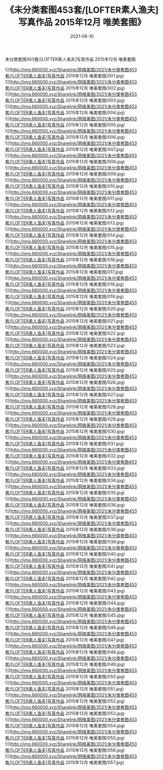 ﻿---
layout: post
title:  《未分类套图453套/[LOFTER素人渔夫]写真作品 2015年12月 唯美套图》
date:   2021-06-10
img: http://img.660000.xyz/Sharelink/网络美图/2021/未分类套图453套/[LOFTER素人渔夫]写真作品 2015年12月 唯美套图/000.jpg
categories: [美女, 清纯, 唯美]
---

未分类套图453套/[LOFTER素人渔夫]写真作品 2015年12月 唯美套图

 ![](http://img.660000.xyz/Sharelink/网络美图/2021/未分类套图453套/[LOFTER素人渔夫]写真作品 2015年12月 唯美套图/001.jpg) <br>![](http://img.660000.xyz/Sharelink/网络美图/2021/未分类套图453套/[LOFTER素人渔夫]写真作品 2015年12月 唯美套图/002.jpg) <br>![](http://img.660000.xyz/Sharelink/网络美图/2021/未分类套图453套/[LOFTER素人渔夫]写真作品 2015年12月 唯美套图/003.jpg) <br>![](http://img.660000.xyz/Sharelink/网络美图/2021/未分类套图453套/[LOFTER素人渔夫]写真作品 2015年12月 唯美套图/004.jpg) <br>![](http://img.660000.xyz/Sharelink/网络美图/2021/未分类套图453套/[LOFTER素人渔夫]写真作品 2015年12月 唯美套图/005.jpg) <br>![](http://img.660000.xyz/Sharelink/网络美图/2021/未分类套图453套/[LOFTER素人渔夫]写真作品 2015年12月 唯美套图/006.jpg) <br>![](http://img.660000.xyz/Sharelink/网络美图/2021/未分类套图453套/[LOFTER素人渔夫]写真作品 2015年12月 唯美套图/007.jpg) <br>![](http://img.660000.xyz/Sharelink/网络美图/2021/未分类套图453套/[LOFTER素人渔夫]写真作品 2015年12月 唯美套图/008.jpg) <br>![](http://img.660000.xyz/Sharelink/网络美图/2021/未分类套图453套/[LOFTER素人渔夫]写真作品 2015年12月 唯美套图/009.jpg) <br>![](http://img.660000.xyz/Sharelink/网络美图/2021/未分类套图453套/[LOFTER素人渔夫]写真作品 2015年12月 唯美套图/010.jpg) <br>![](http://img.660000.xyz/Sharelink/网络美图/2021/未分类套图453套/[LOFTER素人渔夫]写真作品 2015年12月 唯美套图/011.jpg) <br>![](http://img.660000.xyz/Sharelink/网络美图/2021/未分类套图453套/[LOFTER素人渔夫]写真作品 2015年12月 唯美套图/012.jpg) <br>![](http://img.660000.xyz/Sharelink/网络美图/2021/未分类套图453套/[LOFTER素人渔夫]写真作品 2015年12月 唯美套图/013.jpg) <br>![](http://img.660000.xyz/Sharelink/网络美图/2021/未分类套图453套/[LOFTER素人渔夫]写真作品 2015年12月 唯美套图/014.jpg) <br>![](http://img.660000.xyz/Sharelink/网络美图/2021/未分类套图453套/[LOFTER素人渔夫]写真作品 2015年12月 唯美套图/015.jpg) <br>![](http://img.660000.xyz/Sharelink/网络美图/2021/未分类套图453套/[LOFTER素人渔夫]写真作品 2015年12月 唯美套图/016.jpg) <br>![](http://img.660000.xyz/Sharelink/网络美图/2021/未分类套图453套/[LOFTER素人渔夫]写真作品 2015年12月 唯美套图/017.jpg) <br>![](http://img.660000.xyz/Sharelink/网络美图/2021/未分类套图453套/[LOFTER素人渔夫]写真作品 2015年12月 唯美套图/018.jpg) <br>![](http://img.660000.xyz/Sharelink/网络美图/2021/未分类套图453套/[LOFTER素人渔夫]写真作品 2015年12月 唯美套图/019.jpg) <br>![](http://img.660000.xyz/Sharelink/网络美图/2021/未分类套图453套/[LOFTER素人渔夫]写真作品 2015年12月 唯美套图/020.jpg) <br>![](http://img.660000.xyz/Sharelink/网络美图/2021/未分类套图453套/[LOFTER素人渔夫]写真作品 2015年12月 唯美套图/021.jpg) <br>![](http://img.660000.xyz/Sharelink/网络美图/2021/未分类套图453套/[LOFTER素人渔夫]写真作品 2015年12月 唯美套图/022.jpg) <br>![](http://img.660000.xyz/Sharelink/网络美图/2021/未分类套图453套/[LOFTER素人渔夫]写真作品 2015年12月 唯美套图/023.jpg) <br>![](http://img.660000.xyz/Sharelink/网络美图/2021/未分类套图453套/[LOFTER素人渔夫]写真作品 2015年12月 唯美套图/024.jpg) <br>![](http://img.660000.xyz/Sharelink/网络美图/2021/未分类套图453套/[LOFTER素人渔夫]写真作品 2015年12月 唯美套图/025.jpg) <br>![](http://img.660000.xyz/Sharelink/网络美图/2021/未分类套图453套/[LOFTER素人渔夫]写真作品 2015年12月 唯美套图/026.jpg) <br>![](http://img.660000.xyz/Sharelink/网络美图/2021/未分类套图453套/[LOFTER素人渔夫]写真作品 2015年12月 唯美套图/027.jpg) <br>![](http://img.660000.xyz/Sharelink/网络美图/2021/未分类套图453套/[LOFTER素人渔夫]写真作品 2015年12月 唯美套图/028.jpg) <br>![](http://img.660000.xyz/Sharelink/网络美图/2021/未分类套图453套/[LOFTER素人渔夫]写真作品 2015年12月 唯美套图/029.jpg) <br>![](http://img.660000.xyz/Sharelink/网络美图/2021/未分类套图453套/[LOFTER素人渔夫]写真作品 2015年12月 唯美套图/030.jpg) <br>![](http://img.660000.xyz/Sharelink/网络美图/2021/未分类套图453套/[LOFTER素人渔夫]写真作品 2015年12月 唯美套图/031.jpg) <br>![](http://img.660000.xyz/Sharelink/网络美图/2021/未分类套图453套/[LOFTER素人渔夫]写真作品 2015年12月 唯美套图/032.jpg) <br>![](http://img.660000.xyz/Sharelink/网络美图/2021/未分类套图453套/[LOFTER素人渔夫]写真作品 2015年12月 唯美套图/033.jpg) <br>![](http://img.660000.xyz/Sharelink/网络美图/2021/未分类套图453套/[LOFTER素人渔夫]写真作品 2015年12月 唯美套图/034.jpg) <br>![](http://img.660000.xyz/Sharelink/网络美图/2021/未分类套图453套/[LOFTER素人渔夫]写真作品 2015年12月 唯美套图/035.jpg) <br>![](http://img.660000.xyz/Sharelink/网络美图/2021/未分类套图453套/[LOFTER素人渔夫]写真作品 2015年12月 唯美套图/036.jpg) <br>![](http://img.660000.xyz/Sharelink/网络美图/2021/未分类套图453套/[LOFTER素人渔夫]写真作品 2015年12月 唯美套图/037.jpg) <br>![](http://img.660000.xyz/Sharelink/网络美图/2021/未分类套图453套/[LOFTER素人渔夫]写真作品 2015年12月 唯美套图/038.jpg) <br>![](http://img.660000.xyz/Sharelink/网络美图/2021/未分类套图453套/[LOFTER素人渔夫]写真作品 2015年12月 唯美套图/039.jpg) <br>![](http://img.660000.xyz/Sharelink/网络美图/2021/未分类套图453套/[LOFTER素人渔夫]写真作品 2015年12月 唯美套图/040.jpg) <br>![](http://img.660000.xyz/Sharelink/网络美图/2021/未分类套图453套/[LOFTER素人渔夫]写真作品 2015年12月 唯美套图/041.jpg) <br>![](http://img.660000.xyz/Sharelink/网络美图/2021/未分类套图453套/[LOFTER素人渔夫]写真作品 2015年12月 唯美套图/042.jpg) <br>![](http://img.660000.xyz/Sharelink/网络美图/2021/未分类套图453套/[LOFTER素人渔夫]写真作品 2015年12月 唯美套图/043.jpg) <br>![](http://img.660000.xyz/Sharelink/网络美图/2021/未分类套图453套/[LOFTER素人渔夫]写真作品 2015年12月 唯美套图/044.jpg) <br>![](http://img.660000.xyz/Sharelink/网络美图/2021/未分类套图453套/[LOFTER素人渔夫]写真作品 2015年12月 唯美套图/045.jpg) <br>![](http://img.660000.xyz/Sharelink/网络美图/2021/未分类套图453套/[LOFTER素人渔夫]写真作品 2015年12月 唯美套图/046.jpg) <br>![](http://img.660000.xyz/Sharelink/网络美图/2021/未分类套图453套/[LOFTER素人渔夫]写真作品 2015年12月 唯美套图/047.jpg) <br>![](http://img.660000.xyz/Sharelink/网络美图/2021/未分类套图453套/[LOFTER素人渔夫]写真作品 2015年12月 唯美套图/048.jpg) <br>![](http://img.660000.xyz/Sharelink/网络美图/2021/未分类套图453套/[LOFTER素人渔夫]写真作品 2015年12月 唯美套图/049.jpg) <br>![](http://img.660000.xyz/Sharelink/网络美图/2021/未分类套图453套/[LOFTER素人渔夫]写真作品 2015年12月 唯美套图/050.jpg) <br>![](http://img.660000.xyz/Sharelink/网络美图/2021/未分类套图453套/[LOFTER素人渔夫]写真作品 2015年12月 唯美套图/051.jpg) <br>![](http://img.660000.xyz/Sharelink/网络美图/2021/未分类套图453套/[LOFTER素人渔夫]写真作品 2015年12月 唯美套图/052.jpg) <br>![](http://img.660000.xyz/Sharelink/网络美图/2021/未分类套图453套/[LOFTER素人渔夫]写真作品 2015年12月 唯美套图/053.jpg) <br>![](http://img.660000.xyz/Sharelink/网络美图/2021/未分类套图453套/[LOFTER素人渔夫]写真作品 2015年12月 唯美套图/054.jpg) <br>![](http://img.660000.xyz/Sharelink/网络美图/2021/未分类套图453套/[LOFTER素人渔夫]写真作品 2015年12月 唯美套图/055.jpg) <br>![](http://img.660000.xyz/Sharelink/网络美图/2021/未分类套图453套/[LOFTER素人渔夫]写真作品 2015年12月 唯美套图/056.jpg) <br>![](http://img.660000.xyz/Sharelink/网络美图/2021/未分类套图453套/[LOFTER素人渔夫]写真作品 2015年12月 唯美套图/057.jpg) <br>